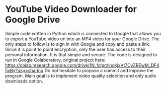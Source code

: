 # YouTube Video Downloader for Google Drive
Simple code written in Python which is connected to Google that allows  you to export a YouTube video url into an MP4 video for your Google Drive. The only steps to follow is to sign in with Google and copy and paste a link. Since it is point to point encryption, only the user has access to their personal information. It is that simple and secure. The code is designed to run in Google Colaboratory, original project here: https://colab.research.google.com/drive/1N_fdlprzinokjxVt7CyZREwM_DF45xBy?usp=sharing Do not hesitate to propose a commit and improve the program. Main goal is to implement video quality selection and only audio downloads option.
